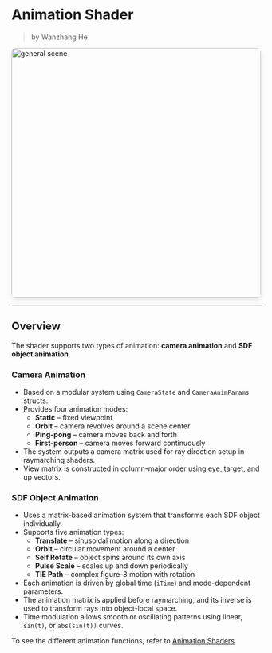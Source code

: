 <div class="container">
    <h1 class="main-heading">Animation Shader</h1>
    <blockquote class="author">by Wanzhang He</blockquote>
</div>

<img src="../../../static/images/images4Shaders/animation_SDFs.gif" alt="general scene" width="500" style="border-radius: 8px; box-shadow: 0 4px 12px rgba(0,0,0,0.1);">

---

## Overview

The shader supports two types of animation: **camera animation** and **SDF object animation**.

### Camera Animation

- Based on a modular system using `CameraState` and `CameraAnimParams` structs.
- Provides four animation modes:
  - **Static** – fixed viewpoint
  - **Orbit** – camera revolves around a scene center
  - **Ping-pong** – camera moves back and forth
  - **First-person** – camera moves forward continuously
- The system outputs a camera matrix used for ray direction setup in raymarching shaders.
- View matrix is constructed in column-major order using eye, target, and up vectors.

### SDF Object Animation

- Uses a matrix-based animation system that transforms each SDF object individually.
- Supports five animation types:
  - **Translate** – sinusoidal motion along a direction
  - **Orbit** – circular movement around a center
  - **Self Rotate** – object spins around its own axis
  - **Pulse Scale** – scales up and down periodically
  - **TIE Path** – complex figure-8 motion with rotation
- Each animation is driven by global time (`iTime`) and mode-dependent parameters.
- The animation matrix is applied before raymarching, and its inverse is used to transform rays into object-local space.
- Time modulation allows smooth or oscillating patterns using linear, `sin(t)`, or `abs(sin(t))` curves.


To see the different animation functions, refer to [Animation Shaders](../shaderPage.md#-animation-shaders)